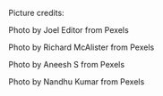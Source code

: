 Picture credits:
  
Photo by Joel Editor from Pexels

Photo by Richard McAlister from Pexels

Photo by Aneesh S from Pexels

Photo by Nandhu Kumar from Pexels
